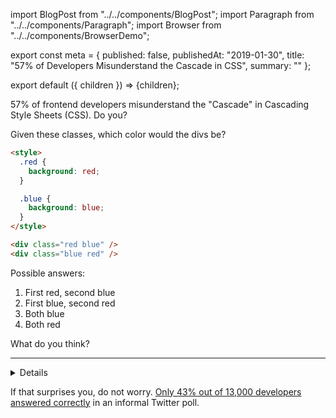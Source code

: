 import BlogPost from "../../components/BlogPost";
import Paragraph from "../../components/Paragraph";
import Browser from "../../components/BrowserDemo";

export const meta = {
  published: false,
  publishedAt: "2019-01-30",
  title: "57% of Developers Misunderstand the Cascade in CSS",
  summary: ""
};

export default ({ children }) => <BlogPost meta={meta}>{children}</BlogPost>;

57% of frontend developers misunderstand the "Cascade" in Cascading Style Sheets (CSS). Do you?

Given these classes, which color would the divs be?

```html
<style>
  .red {
    background: red;
  }

  .blue {
    background: blue;
  }
</style>

<div class="red blue" />
<div class="blue red" />
```

Possible answers:

1. First red, second blue
2. First blue, second red
3. Both blue
4. Both red

What do you think?

---

<details>
  <Paragraph style={{ display: 'inline-block' }} as="summary">Click to see the correct answer</Paragraph>

<Paragraph>Both will be blue! Here is a live demo:</Paragraph>

<Browser
  html={`
    <style>
      .box {
        width: 50px;
        height: 50px;
        margin: 8px;
        color: white;
        font-family: sans-serif;
        font-size: 16px;
        display: flex;
        align-items: center;
        justify-content: center;
      }
      .wrapper {
        display: flex;
        flex-direction: row;
      }
      .red {
        background: red;
      }
      .blue {
        background: blue;
      }
    </style>
    <div class="wrapper">
      <div class="box red blue">1</div>
      <div class="box blue red">2</div>
    </div>
    `}
/>

</details>

If that surprises you, do not worry. [Only 43% out of 13,000 developers answered correctly](https://twitter.com/mxstbr/status/1038416725182697472) in an informal Twitter poll.

